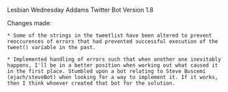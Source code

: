 Lesbian Wednesday Addams Twitter Bot
Version 1.8

Changes made:
    
    * Some of the strings in the tweetlist have been altered to prevent reoccurences of errors that had prevented successful execution of the tweet() variable in the past.

    * Implemented handling of errors such that when another one inevitably happens, I'll be in a better position when working out what caused it in the first place. Stumbled upon a bot relating to Steve Buscemi (ejach/steveBot) when looking for a way to implement it. If it works, then I think whoever created that bot for the solution.